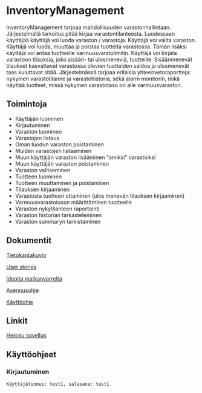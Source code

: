 # InventoryManagement

InventoryManagement tarjoaa mahdollisuuden varastonhallintaan. 
Järjestelmällä tarkoitus pitää kirjaa varastontilanteesta. 
Luodessaan käyttäjää käyttäjä voi luoda varaston / varastoja.
Käyttäjä voi valita varaston.  
Käyttäjä voi luoda, muuttaa ja poistaa tuotteita varastossa. Tämän lisäksi käyttäjä voi antaa tuotteelle varmuusvarstolimitin. Käyttäjä voi kirjata varastoon tilauksia, joko sisään- tai ulosmeneviä, tuotteille. 
Sisäänmenevät tilaukset kasvattavat varastossa olevien tuotteiden saldoa ja ulosmenevät taas kuluttavat sitää.
Järjestelmässä tarjoaa erilaisia yhteenvetoraportteja: nykyinen varastotilanne ja  varastohistoria, sekä alarm monitorin, mikä näyttää tuotteet, missä nykyinen varastotaso on alle varmuusvaraston.

## Toimintoja
* Käyttäjän luominen
* Kirjautuminen
* Varaston luominen
* Varastojen listaus
* Oman luodun varaston poistaminen
* Muiden varastojen listaaminen
* Muun käyttäjän varaston lisääminen "omiksi" varastoiksi
* Muun käyttäjän varaston poistaminen
* Varaston valitseminen
* Tuotteen luominen
* Tuotteen muuttaminen ja poistaminen
* Tilauksen kirjaaminen
* Varastosta tuotteen ottaminen (ulos menevän tilauksen kirjaaminen)
* Varmuusvarastotason määrittäminen tuotteelle
* Varaston nykytilanteen raportointi
* Varaston historian tarkasteleminen
* Varaston summaryn tarkistaminen

## Dokumentit

[Tietokantakuvio](https://github.com/jkukko/InventoryManagement/blob/master/documents/tietokantakaavio.md)

[User stories](https://github.com/jkukko/InventoryManagement/blob/master/documents/userstories.md)

[Ideoita matkanvarrelta](https://github.com/jkukko/InventoryManagement/blob/master/documents/ideoita.md)

[Asennusohje](https://github.com/jkukko/InventoryManagement/blob/master/documents/Asennusohje.md)

[Käyttöohje](https://github.com/jkukko/InventoryManagement/blob/master/documents/K%C3%A4ytt%C3%B6ohje.md)

## Linkit

[Heroku sovellus](https://manage-your-inventory.herokuapp.com/)


## Käyttöohjeet

### Kirjautuminen

`
Käyttäjätunnus: test1, salasana: test1
`
